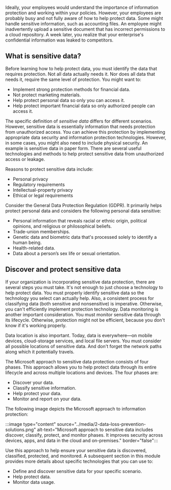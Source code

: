 Ideally, your employees would understand the importance of information protection and working within your policies. However, your employees are probably busy and not fully aware of how to help protect data. Some might handle sensitive information, such as accounting files. An employee might inadvertently upload a sensitive document that has incorrect permissions to a cloud repository. A week later, you realize that your enterprise's confidential information was leaked to competitors.

## What is sensitive data?

Before learning how to help protect data, you must identify the data that requires protection. Not all data actually needs it. Nor does all data that needs it, require the same level of protection. You might want to:

- Implement strong protection methods for financial data.
- Not protect marketing materials.
- Help protect personal data so only you can access it.
- Help protect important financial data so only authorized people can access it.

The specific definition of *sensitive data* differs for different scenarios. However, sensitive data is essentially information that needs protection from unauthorized access. You can achieve this protection by implementing appropriate data security and information protection technologies. However, in some cases, you might also need to include physical security. An example is sensitive data in paper form. There are several useful technologies and methods to help protect sensitive data from unauthorized access or leakage.

Reasons to protect sensitive data include:

- Personal privacy
- Regulatory requirements
- Intellectual-property privacy
- Ethical or legal requirements

Consider the General Data Protection Regulation (GDPR). It primarily helps protect personal data and considers the following personal data sensitive:

- Personal information that reveals racial or ethnic origin, political opinions, and religious or philosophical beliefs.
- Trade-union memberships.
- Genetic data and biometric data that's processed solely to identify a human being.
- Health-related data.
- Data about a person’s sex life or sexual orientation.

## Discover and protect sensitive data

If your organization is incorporating sensitive data protection, there are several steps you must take. It's not enough to just choose a technology to help protect data. You must properly identify sensitive data so the technology you select can actually help. Also, a consistent process for classifying data (both sensitive and nonsensitive) is imperative. Otherwise, you can't efficiently implement protection technology. Data monitoring is another important consideration. You must monitor sensitive data through its lifecycle. Otherwise, protection might not be efficient, because you don't know if it's working properly.

Data location is also important. Today, data is everywhere&#8212;on mobile devices, cloud-storage services, and local file servers. You must consider all possible locations of sensitive data. And don't forget the network paths along which it potentially travels.

The Microsoft approach to sensitive data protection consists of four phases. This approach allows you to help protect data through its entire lifecycle and across multiple locations and devices. The four phases are:

- Discover your data.
- Classify sensitive information.
- Help protect your data.
- Monitor and report on your data.

The following image depicts the Microsoft approach to information protection:

:::image type="content" source="../media/2-data-loss-prevention-solutions.png" alt-text="Microsoft approach to sensitive data includes discover, classify, protect, and monitor phases. It improves security across devices, apps, and data in the cloud and on-premises." border="false":::

Use this approach to help ensure your sensitive data is discovered, classified, protected, and monitored. A subsequent section in this module provides more details about specific technologies that you can use to:

- Define and discover sensitive data for your specific scenario.
- Help protect data.
- Monitor data usage.
